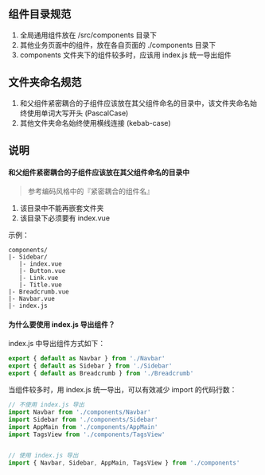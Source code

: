 ## 组件目录规范

1. 全局通用组件放在 /src/components 目录下
2. 其他业务页面中的组件，放在各自页面的 ./components 目录下
3. components 文件夹下的组件较多时，应该用 index.js 统一导出组件


## 文件夹命名规范

1. 和父组件紧密耦合的子组件应该放在其父组件命名的目录中，该文件夹命名始终使用单词大写开头 (PascalCase)
2. 其他文件夹命名始终使用横线连接 (kebab-case)


## 说明

#### 和父组件紧密耦合的子组件应该放在其父组件命名的目录中

>参考编码风格中的『紧密耦合的组件名』

1. 该目录中不能再嵌套文件夹
2. 该目录下必须要有 index.vue

示例：
```
components/
|- Sidebar/
   |- index.vue
   |- Button.vue
   |- Link.vue
   |- Title.vue
|- Breadcrumb.vue
|- Navbar.vue
|- index.js
```


#### 为什么要使用 index.js 导出组件？

index.js 中导出组件方式如下：
```js
export { default as Navbar } from './Navbar'
export { default as Sidebar } from './Sidebar'
export { default as Breadcrumb } from './Breadcrumb'
```

当组件较多时，用 index.js 统一导出，可以有效减少 import 的代码行数：
```js
// 不使用 index.js 导出
import Navbar from './components/Navbar'
import Sidebar from './components/Sidebar'
import AppMain from './components/AppMain'
import TagsView from './components/TagsView'


// 使用 index.js 导出
import { Navbar, Sidebar, AppMain, TagsView } from './components'
```
